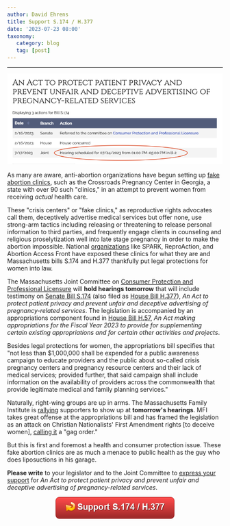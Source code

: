 ```yaml
---
author: David Ehrens
title: Support S.174 / H.377
date: '2023-07-23 08:00'
taxonomy:
   category: blog
   tag: [post]
---
```

---
 
![](s174.png)

As many are aware, anti-abortion organizations have begun setting up [fake abortion clinics](https://www.theguardian.com/us-news/2019/aug/16/georgia-abortion-crisis-pregnancy-centers), such as the Crossroads Pregnancy Center in Georgia, a state with over 90 such "clinics," in an attempt to prevent women from receiving *actual* health care.

These "crisis centers" or "fake clinics," as reproductive rights advocates call them, deceptively advertise medical services but offer none, use strong-arm tactics including releasing or threatening to release personal information to third parties, and frequently engage clients in counseling and religious proselytization well into late stage pregnancy in order to make the abortion impossible. National [organizations](https://msmagazine.com/2021/08/08/feminists-fight-fake-abortion-clinics-no-one-should-be-lied-to/) like SPARK, ReproAction, and Abortion Access Front have exposed these clinics for what they are and Massachusetts bills S.174 and H.377 thankfully put legal protections for women into law.

The Massachusetts Joint Committee on [Consumer Protection and Professional Licensure](https://malegislature.gov/Committees/Detail/J17/193) will **hold hearings tomorrow** that will include testimony on [Senate Bill S.174](https://malegislature.gov/Bills/193/S174) (also filed as [House Bill H.377](https://malegislature.gov/Bills/193/H377)), *An Act to protect patient privacy and prevent unfair and deceptive advertising of pregnancy-related services*. The legislation is accompanied by an appropriations component found in [House Bill H.57](https://malegislature.gov/Bills/193/H57), *An Act making appropriations for the Fiscal Year 2023 to provide for supplementing certain existing appropriations and for certain other activities and projects*.

Besides legal protections for women, the appropriations bill specifies that "not less than $1,000,000 shall be expended for a public awareness campaign to educate providers and the public about so-called crisis pregnancy centers and pregnancy resource centers and their lack of medical services; provided further, that said campaign shall include information on the availability of providers across the commonwealth that provide legitimate medical and family planning services."

Naturally, right-wing groups are up in arms. The Massachusetts Family Institute is [rallying](https://www.mafamily.org/2023/07/19/action-alert-stop-the-pregnancy-resource-center-gag-rule/) supporters to show up at **tomorrow's hearings**. MFI takes great offense at the appropriations bill and has framed the legislation as an attack on Christian Nationalists' First Amendment rights [to deceive women], [calling it](https://www.mafamily.org/takeaction/) a "gag order."

But this is first and foremost a health and consumer protection issue. These fake abortion clinics are as much a menace to public health as the guy who does liposuctions in his garage.

**Please write** to your legislator and to the Joint Committee to [express your support](https://precaf.github.io/mailto/sb174/) for *An Act to protect patient privacy and prevent unfair and deceptive advertising of pregnancy-related services*.

<center><a href="https://precaf.github.io/mailto/sb174/" target="_blank"><img src="button.png"/></a></center>
